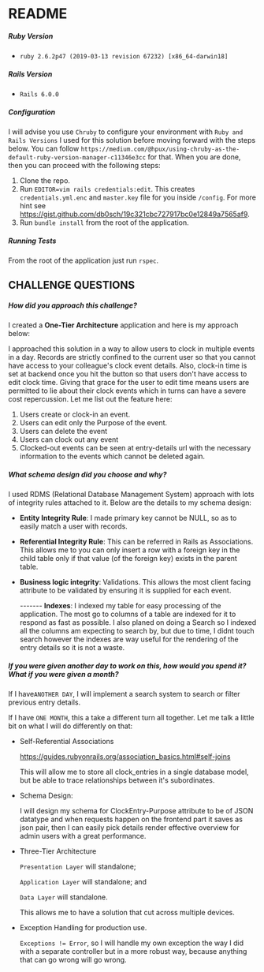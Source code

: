 # README
 
##### Ruby Version 

* `ruby 2.6.2p47 (2019-03-13 revision 67232) [x86_64-darwin18]`

##### Rails Version 

* `Rails 6.0.0`

##### Configuration

I will advise you use `Chruby` to configure your environment with `Ruby and Rails Versions` I used for this solution before moving forward with the steps below. You can follow `https://medium.com/@hpux/using-chruby-as-the-default-ruby-version-manager-c11346e3cc` for that. When you are done, then you can proceed with the following steps:
1. Clone the repo.
2. Run `EDITOR=vim rails credentials:edit`. This creates `credentials.yml.enc` and `master.key` file for you inside `/config`. For more hint see https://gist.github.com/db0sch/19c321cbc727917bc0e12849a7565af9.
3. Run `bundle install` from the root of the application.

##### Running Tests

From the root of the application just run `rspec`.


CHALLENGE QUESTIONS
----
##### How did you approach this challenge?

I created a **One-Tier Architecture** application and here is my approach below:

I approached this solution in a way to allow users to clock in multiple events in a day. Records are strictly confined to the current user so that you cannot have access to your colleague's clock event details. Also, clock-in time is set at backend once you hit the button so that users don't have access to edit clock time. Giving that grace for the user to edit time means users are permitted to lie about their clock events which in turns can have a severe cost repercussion. Let me list out the feature here:

1. Users create or clock-in an event.
2. Users can edit only the Purpose of the event.
3. Users can delete the event
4. Users can clock out any event
5. Clocked-out events can be seen at entry-details url with the necessary information to the events which cannot be deleted again. 

##### What schema design did you choose and why?

I used RDMS (Relational Database Management System) approach with lots of integrity rules attached to it. Below are the details to my schema design:

* **Entity Integrity Rule**: I made primary key cannot be NULL, so as to easily match a user with records.

* **Referential Integrity Rule**: This can be referred in Rails as Associations. This allows me to you can only insert a row with a foreign key in the child table only if that value (of the foreign key) exists in the parent table.

* **Business logic integrity**: Validations. This allows the most client facing attribute to be validated by ensuring it is supplied for each event.

  ------- **Indexes**: I indexed my table for easy processing of the application. The most go to columns of a table are indexed for it to respond as fast as possible. I also planed on doing a Search so I indexed all the columns am expecting to search by, but due to time, I didnt touch search however the indexes are way useful for the rendering of the entry details so it is not a waste.  

##### If you were given another day to work on this, how would you spend it? What if you were given a month?

If I have`ANOTHER DAY`, I will implement a search system to search or filter previous entry details.

If I have `ONE MONTH`, this a take a different turn all together. Let me talk a little bit on what I will do differently on that:

- Self-Referential Associations
    
    https://guides.rubyonrails.org/association_basics.html#self-joins 
    
    This will allow me to store all clock_entries in a single database model, but be able to trace relationships between it's subordinates.
 
- Schema Design: 

    I will design my schema for ClockEntry-Purpose attribute to be of JSON datatype and when requests happen on the frontend part it saves as json pair, then I can easily pick details render effective overview for admin users with a great performance.

- Three-Tier Architecture

    `Presentation Layer` will standalone; 
    
    `Application Layer` will standalone; and 
    
    `Data Layer` will standalone. 
    
    This allows me to have a solution that cut across multiple devices.
    
- Exception Handling for production use.

    `Exceptions != Error`, so I will handle my own exception the way I did with a separate controller but in a more robust way, because anything that can go wrong will go wrong. 

